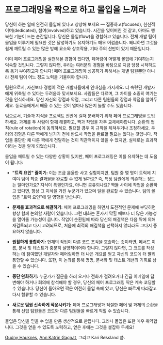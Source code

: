 # 프로그래밍을 짝으로 하고 몰입을 느껴라

당신이 하는 일에 완전히 몰입해 있다고 상상해 보세요 — 집중하고(focused), 헌신적이며(dedicated), 참여(involved)하고 있습니다. 시간을 잊어버린 것 같고, 아마도 행복한 기분이 드는 순간입니다. 당신은 몰입(flow)을 경험하고 있습니다. 전체 개발 팀이 몰입을 이루기에 필요한 것은 달성하기도 유지하기도 매우 어렵습니다. 왜냐하면 그것을 쉽게 깨트릴 수 있는 많은 방해 요소와 상호작용, 기타 주의 산만이 있기 때문입니다.

이미 페어 프로그래밍을 실천해본 경험이 있다면, 페어링이 어떻게 몰입에 기여하는지 익숙할 것입니다. 그렇지 않다면, 우리는 여러분의 경험을 바탕으로 지금 당장 시작하도록 동기 부여하고자 합니다! 페어 프로그래밍이 성공하기 위해서는 개별 팀원뿐만 아니라 전체 팀이 어느 정도 노력을 기울여야 합니다.

팀원으로서, 자신보다 경험이 적은 개발자들에게 인내심을 가지세요. 더 숙련된 개발자에게 위축될 수 있다는 두려움과 맞서보세요. 사람들은 다르며, 그 차이를 소중히 여기는 것을 인식하세요. 당신 자신의 강점과 약점, 그리고 다른 팀원들의 강점과 약점을 알아두세요. 동료들에게서 배울 수 있는 것이 얼마나 많은지 놀랄 수도 있습니다.

팀으로서, 기술과 지식을 프로젝트 전반에 걸쳐 분배하기 위해 페어 프로그래밍을 도입하세요. 과제를 두 사람이 함께 해결하고, 짝과 작업을 자주 교체해야합니다. 순환의 법칙(rule of rotation)에 동의하세요. 필요할 경우 이 규칙을 제쳐두거나 조정하세요. 우리의 경험은 다른 짝에게 넘기기 전에 반드시 작업을 완료할 필요는 없다는 것입니다. 작업을 중단한 채 다른 짝에게 전달하는 것이 직관적이지 않을 수 있지만, 실제로는 효과적이라는 것을 알게 되었습니다.

몰입을 깨트릴 수 있는 다양한 상황이 있지만, 페어 프로그래밍은 이를 유지하는 데 도움이 됩니다:

- **"트럭 요인" 줄이기:** 이는 조금 음울한 사고 실험이지만, 팀원 중 몇 명이 트럭에 치여야 팀이 최종 결과물을 완료할 수 없게 될까요? 즉, 특정 팀원에게 의존하는 정도는 얼마인가요? 지식이 특권인가요, 아니면 공유되나요? 짝들 사이에 작업을 순환하고 있다면, 항상 그 지식을 가진 누군가가 있으며 일을 완료할 수 있습니다. 팀의 몰입은 "트럭 요인"에 덜 영향을 받습니다.

- **문제를 효과적으로 해결하기:** 페어 프로그래밍을 하면서 도전적인 문제에 부딪히면 항상 함께 논의할 사람이 있습니다. 그런 대화는 혼자서 막힐 때보다 더 많은 가능성을 열어줄 가능성이 큽니다. 작업이 순환됨에 따라 당신의 해결책은 다음 짝에 의해 재검토되고 다시 고려되므로, 처음에 최적의 해결책을 선택하지 않더라도 그다지 중요하지 않습니다.

- **원활하게 통합하기:** 현재의 작업이 다른 코드 조각을 호출하는 것이라면, 메서드 이름, 문서 및 테스트가 충분히 설명적이어야 합니다. 그렇지 않다면, 그 코드를 작성하는 데 참여했던 개발자와 페어링하면 더 나은 개요를 얻고 자신의 코드에 더 빨리 통합할 수 있습니다. 또한, 이 논의를 통해 명명, 문서화 및 테스트 개선의 기회로 삼을 수 있습니다.

- **중단 완화하기:** 누군가가 질문을 하러 오거나 전화가 걸려오거나 긴급 이메일에 답변해야 하거나 회의에 참석해야 할 경우, 당신의 페어 프로그래밍 짝은 계속 코딩할 수 있습니다. 당신이 돌아오면 짝은 여전히 몰입 속에 있고, 당신은 빠르게 따라잡고 다시 합류할 수 있습니다.

- **새로운 팀원 신속하게 적응시키기:** 페어 프로그래밍과 적절한 페어 및 과제의 순환을 통해 신입 팀원들은 코드와 다른 팀원들을 빠르게 익힐 수 있습니다.

몰입은 당신을 믿을 수 없을 만큼 생산적으로 만듭니다. 그러나 몰입은 또한 매우 취약합니다. 그것을 얻을 수 있도록 노력하고, 얻은 후에는 그것을 붙잡아 두세요!

[Gudny Hauknes](http://programmer.97things.oreilly.com/wiki/index.php/Gudny_Hauknes), [Ann Katrin Gagnat](http://programmer.97things.oreilly.com/wiki/index.php/Ann_Katrin_Gagnat), 그리고 Kari Røssland 씀.
